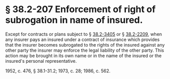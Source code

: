 # § 38.2-207 Enforcement of right of subrogation in name of insured.

<p>Except for contracts or plans subject to § <a href='http://law.lis.virginia.gov/vacode/38.2-3405/'>38.2-3405</a> or § <a href='http://law.lis.virginia.gov/vacode/38.2-2209/'>38.2-2209</a>, when any insurer pays an insured under a contract of insurance which provides that the insurer becomes subrogated to the rights of the insured against any other party the insurer may enforce the legal liability of the other party. This action may be brought in its own name or in the name of the insured or the insured's personal representative.</p><p>1952, c. 476, § 38.1-31.2; 1973, c. 28; 1986, c. 562.</p>